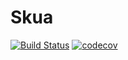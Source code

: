 # Skua

[![Build Status](https://travis-ci.org/tor4z/Skua.svg?branch=master)](https://travis-ci.org/tor4z/Skua) [![codecov](https://codecov.io/gh/tor4z/Skua/branch/master/graph/badge.svg)](https://codecov.io/gh/tor4z/Skua)
